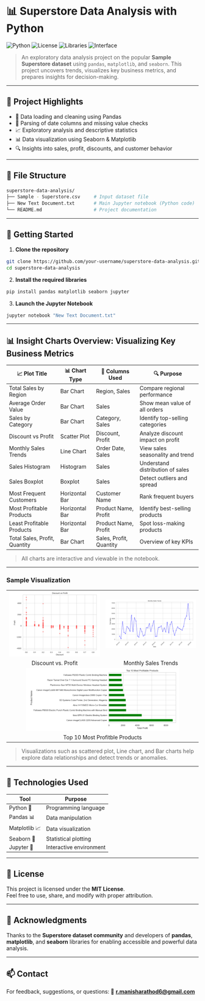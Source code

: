 # 📊 Superstore Data Analysis with Python

![Python](https://img.shields.io/badge/Python-3.8+-blue.svg)
![License](https://img.shields.io/badge/License-MIT-green.svg)
![Libraries](https://img.shields.io/badge/Libraries-Pandas%20%7C%20Matplotlib%20%7C%20Seaborn-yellow.svg)
![Interface](https://img.shields.io/badge/Environment-Jupyter_Notebook-lightgrey.svg)

> An exploratory data analysis project on the popular **Sample Superstore dataset** using `pandas`, `matplotlib`, and `seaborn`. This project uncovers trends, visualizes key business metrics, and prepares insights for decision-making.

---

## 📌 Project Highlights

- 🧹 Data loading and cleaning using Pandas
- 📅 Parsing of date columns and missing value checks
- 📈 Exploratory analysis and descriptive statistics
- 📊 Data visualization using Seaborn & Matplotlib
- 🔍 Insights into sales, profit, discounts, and customer behavior

---

## 📁 File Structure

```bash
superstore-data-analysis/
├── Sample - Superstore.csv     # Input dataset file
├── New Text Document.txt       # Main Jupyter notebook (Python code)
└── README.md                   # Project documentation
```

---

## 🚀 Getting Started
1. **Clone the repository**
```bash
git clone https://github.com/your-username/superstore-data-analysis.git
cd superstore-data-analysis
```
2. **Install the required libraries**
```bash
pip install pandas matplotlib seaborn jupyter
```
3. **Launch the Jupyter Notebook**
```bash
jupyter notebook "New Text Document.txt"
```

---

## 📊 Insight Charts Overview: Visualizing Key Business Metrics

| 📈 Plot Title                 | 📊 Chart Type    | 🧾 Columns Used             | 🔍 Purpose                            |
|------------------------------|------------------|-----------------------------|----------------------------------------|
| Total Sales by Region         | Bar Chart         | Region, Sales               | Compare regional performance           |
| Average Order Value           | Bar Chart         | Sales                       | Show mean value of all orders          |
| Sales by Category             | Bar Chart         | Category, Sales             | Identify top-selling categories        |
| Discount vs Profit            | Scatter Plot      | Discount, Profit            | Analyze discount impact on profit      |
| Monthly Sales Trends          | Line Chart        | Order Date, Sales           | View sales seasonality and trend       |
| Sales Histogram               | Histogram         | Sales                       | Understand distribution of sales       |
| Sales Boxplot                 | Boxplot           | Sales                       | Detect outliers and spread             |
| Most Frequent Customers       | Horizontal Bar    | Customer Name               | Rank frequent buyers                   |
| Most Profitable Products      | Horizontal Bar    | Product Name, Profit        | Identify best-selling products         |
| Least Profitable Products     | Horizontal Bar    | Product Name, Profit        | Spot loss-making products              |
| Total Sales, Profit, Quantity | Bar Chart         | Sales, Profit, Quantity     | Overview of key KPIs                   |

> All charts are interactive and viewable in the notebook.

---

### Sample Visualization

<table>
  <tr>
    <td><img src="scattered.PNG" alt="Discount vs. Profit" width="400"/></td>
    <td><img src="line.PNG" alt="Monthly Sales Trends" width="400"/></td>
  </tr>
  <tr>
    <td align="center">Discount vs. Profit</td>
    <td align="center">Monthly Sales Trends</td>
  </tr>
  <tr>
    <td colspan="2" align="center"><img src="barmost.PNG" alt="Top 10 Most Profitble Products" width="400"/></td>
  </tr>
  <tr>
    <td colspan="2" align="center">Top 10 Most Profitble Products</td>
  </tr>
</table>

> Visualizations such as scattered plot, Line chart, and Bar charts help explore data relationships and detect trends or anomalies.

---

## 🧪 Technologies Used

| Tool         | Purpose                   |
|--------------|---------------------------|
| Python 🐍     | Programming language       |
| Pandas 📊     | Data manipulation          |
| Matplotlib 📈 | Data visualization         |
| Seaborn 🐋    | Statistical plotting       |
| Jupyter 📒    | Interactive environment    |

---

## 📜 License

This project is licensed under the **MIT License**.  
Feel free to use, share, and modify with proper attribution.

---

## 🙌 Acknowledgments

Thanks to the **Superstore dataset community** and developers of **pandas**, **matplotlib**, and **seaborn** libraries for enabling accessible and powerful data analysis.

---

## 📫 Contact

For feedback, suggestions, or questions: 📧 **r.manisharathod6@gmail.com**

